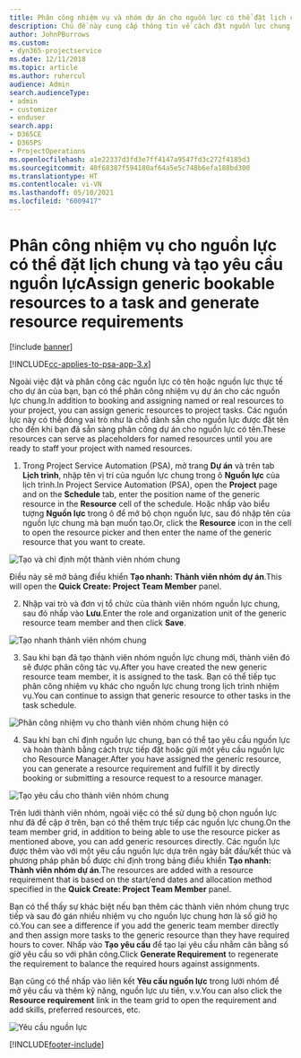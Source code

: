 ```yaml
---
title: Phân công nhiệm vụ và nhóm dự án cho nguồn lực có thể đặt lịch chung
description: Chủ đề này cung cấp thông tin về cách đặt nguồn lực chung cho nhóm dự án và nhiệm vụ.
author: JohnPBurrows
ms.custom:
- dyn365-projectservice
ms.date: 12/11/2018
ms.topic: article
ms.author: ruhercul
audience: Admin
search.audienceType:
- admin
- customizer
- enduser
search.app:
- D365CE
- D365PS
- ProjectOperations
ms.openlocfilehash: a1e22337d3fd3e7ff4147a9547fd3c272f4185d3
ms.sourcegitcommit: 40f68387f594180af64a5e5c748b6efa188bd300
ms.translationtype: HT
ms.contentlocale: vi-VN
ms.lasthandoff: 05/10/2021
ms.locfileid: "6009417"
---
```

# <a name="assign-generic-bookable-resources-to-a-task-and-generate-resource-requirements"></a><span data-ttu-id="6c030-103">Phân công nhiệm vụ cho nguồn lực có thể đặt lịch chung và tạo yêu cầu nguồn lực</span><span class="sxs-lookup"><span data-stu-id="6c030-103">Assign generic bookable resources to a task and generate resource requirements</span></span> 

[!include [banner](../includes/psa-now-project-operations.md)]

[!INCLUDE[cc-applies-to-psa-app-3.x](../includes/cc-applies-to-psa-app-3x.md)]

<span data-ttu-id="6c030-104">Ngoài việc đặt và phân công các nguồn lực có tên hoặc nguồn lực thực tế cho dự án của bạn, bạn có thể phân công nhiệm vụ dự án cho các nguồn lực chung.</span><span class="sxs-lookup"><span data-stu-id="6c030-104">In addition to booking and assigning named or real resources to your project, you can assign generic resources to project tasks.</span></span> <span data-ttu-id="6c030-105">Các nguồn lực này có thể đóng vai trò như là chỗ dành sẵn cho nguồn lực được đặt tên cho đến khi bạn đã sẵn sàng phân công dự án cho nguồn lực có tên.</span><span class="sxs-lookup"><span data-stu-id="6c030-105">These resources can serve as placeholders for named resources until you are ready to staff your project with named resources.</span></span> 

1. <span data-ttu-id="6c030-106">Trong Project Service Automation (PSA), mở trang **Dự án** và trên tab **Lịch trình**, nhập tên vị trí của nguồn lực chung trong ô **Nguồn lực** của lịch trình.</span><span class="sxs-lookup"><span data-stu-id="6c030-106">In Project Service Automation (PSA), open the **Project** page and on the **Schedule** tab, enter the position name of the generic resource in the **Resource** cell of the schedule.</span></span> <span data-ttu-id="6c030-107">Hoặc nhấp vào biểu tượng **Nguồn lực** trong ô để mở bộ chọn nguồn lực, sau đó nhập tên của nguồn lực chung mà bạn muốn tạo.</span><span class="sxs-lookup"><span data-stu-id="6c030-107">Or, click the **Resource** icon in the cell to open the resource picker and then enter the name of the generic resource that you want to create.</span></span>

![Tạo và chỉ định một thành viên nhóm chung](media/RM-how-to-9.png)

<span data-ttu-id="6c030-109">Điều này sẽ mở bảng điều khiển **Tạo nhanh: Thành viên nhóm dự án**.</span><span class="sxs-lookup"><span data-stu-id="6c030-109">This will open the **Quick Create: Project Team Member** panel.</span></span> 

2. <span data-ttu-id="6c030-110">Nhập vai trò và đơn vị tổ chức của thành viên nhóm nguồn lực chung, sau đó nhấp vào **Lưu**.</span><span class="sxs-lookup"><span data-stu-id="6c030-110">Enter the role and organization unit of the generic resource team member and then click **Save**.</span></span>

![Tạo nhanh thành viên nhóm chung](media/RM-how-to-10.png)

3. <span data-ttu-id="6c030-112">Sau khi bạn đã tạo thành viên nhóm nguồn lực chung mới, thành viên đó sẽ được phân công tác vụ.</span><span class="sxs-lookup"><span data-stu-id="6c030-112">After you have created the new generic resource team member, it is assigned to the task.</span></span> <span data-ttu-id="6c030-113">Bạn có thể tiếp tục phân công nhiệm vụ khác cho nguồn lực chung trong lịch trình nhiệm vụ.</span><span class="sxs-lookup"><span data-stu-id="6c030-113">You can continue to assign that generic resource to other tasks in the task schedule.</span></span>

![Phân công nhiệm vụ cho thành viên nhóm chung hiện có](media/RM-how-to-11.png)

4. <span data-ttu-id="6c030-115">Sau khi bạn chỉ định nguồn lực chung, bạn có thể tạo yêu cầu nguồn lực và hoàn thành bằng cách trực tiếp đặt hoặc gửi một yêu cầu nguồn lực cho Resource Manager.</span><span class="sxs-lookup"><span data-stu-id="6c030-115">After you have assigned the generic resource, you can generate a resource requirement and fulfill it by directly booking or submitting a resource request to a resource manager.</span></span>

![Tạo yêu cầu cho thành viên nhóm chung](media/RM-how-to-12.png)

<span data-ttu-id="6c030-117">Trên lưới thành viên nhóm, ngoài việc có thể sử dụng bộ chọn nguồn lực như đã đề cập ở trên, bạn có thể thêm trực tiếp các nguồn lực chung.</span><span class="sxs-lookup"><span data-stu-id="6c030-117">On the team member grid, in addition to being able to use the resource picker as mentioned above, you can add generic resources directly.</span></span> <span data-ttu-id="6c030-118">Các nguồn lực được thêm vào với một yêu cầu nguồn lực dựa trên ngày bắt đầu/kết thúc và phương pháp phân bổ được chỉ định trong bảng điều khiển **Tạo nhanh: Thành viên nhóm dự án**.</span><span class="sxs-lookup"><span data-stu-id="6c030-118">The resources are added with a resource requirement that is based on the start/end dates and allocation method specified in the **Quick Create: Project Team Member** panel.</span></span>

<span data-ttu-id="6c030-119">Bạn có thể thấy sự khác biệt nếu bạn thêm các thành viên nhóm chung trực tiếp và sau đó gán nhiều nhiệm vụ cho nguồn lực chung hơn là số giờ họ có.</span><span class="sxs-lookup"><span data-stu-id="6c030-119">You can see a difference if you add the generic team member directly and then assign more tasks to the generic resource than they have required hours to cover.</span></span> <span data-ttu-id="6c030-120">Nhấp vào **Tạo yêu cầu** để tạo lại yêu cầu nhằm cân bằng số giờ yêu cầu so với phân công.</span><span class="sxs-lookup"><span data-stu-id="6c030-120">Click **Generate Requirement** to regenerate the requirement to balance the required hours against assignments.</span></span>

<span data-ttu-id="6c030-121">Bạn cũng có thể nhấp vào liên kết **Yêu cầu nguồn lực** trong lưới nhóm để mở yêu cầu và thêm kỹ năng, nguồn lực ưu tiên, v.v.</span><span class="sxs-lookup"><span data-stu-id="6c030-121">You can also click the **Resource requirement** link in the team grid to open the requirement and add skills, preferred resources, etc.</span></span>

![Yêu cầu nguồn lực](media/RM-how-to-13.png)



[!INCLUDE[footer-include](../includes/footer-banner.md)]